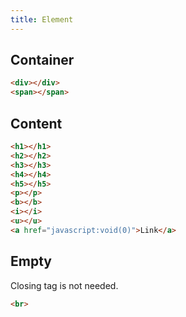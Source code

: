 ```yaml
---
title: Element
---
```


## Container

```html
<div></div>
<span></span>
```

## Content

```html
<h1></h1>
<h2></h2>
<h3></h3>
<h4></h4>
<h5></h5>
<p></p>
<b></b>
<i></i>
<u></u>
<a href="javascript:void(0)">Link</a>
```

## Empty

Closing tag is not needed.

```html
<br>
```
